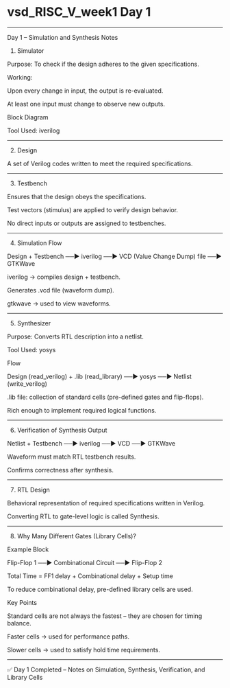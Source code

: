# vsd_RISC_V_week1 Day 1
---

Day 1 – Simulation and Synthesis Notes

1. Simulator

Purpose: To check if the design adheres to the given specifications.

Working:

Upon every change in input, the output is re-evaluated.

At least one input must change to observe new outputs.



Block Diagram



Tool Used: iverilog



---

2. Design

A set of Verilog codes written to meet the required specifications.



---

3. Testbench

Ensures that the design obeys the specifications.

Test vectors (stimulus) are applied to verify design behavior.

No direct inputs or outputs are assigned to testbenches.



---

4. Simulation Flow

Design + Testbench ──▶ iverilog ──▶ VCD (Value Change Dump) file ──▶ GTKWave

iverilog → compiles design + testbench.

Generates .vcd file (waveform dump).

gtkwave → used to view waveforms.



---

5. Synthesizer

Purpose: Converts RTL description into a netlist.

Tool Used: yosys


Flow

Design (read_verilog) + .lib (read_library) ──▶ yosys ──▶ Netlist (write_verilog)

.lib file: collection of standard cells (pre-defined gates and flip-flops).

Rich enough to implement required logical functions.



---

6. Verification of Synthesis Output

Netlist + Testbench ──▶ iverilog ──▶ VCD ──▶ GTKWave

Waveform must match RTL testbench results.

Confirms correctness after synthesis.



---

7. RTL Design

Behavioral representation of required specifications written in Verilog.

Converting RTL to gate-level logic is called Synthesis.



---

8. Why Many Different Gates (Library Cells)?

Example Block

Flip-Flop 1 ──▶ Combinational Circuit ──▶ Flip-Flop 2

Total Time = FF1 delay + Combinational delay + Setup time

To reduce combinational delay, pre-defined library cells are used.


Key Points

Standard cells are not always the fastest – they are chosen for timing balance.

Faster cells → used for performance paths.

Slower cells → used to satisfy hold time requirements.



---

✅ Day 1 Completed – Notes on Simulation, Synthesis, Verification, and Library Cells


